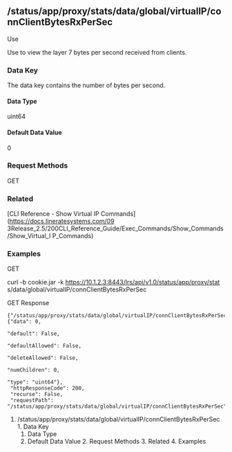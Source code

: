 ## /status/app/proxy/stats/data/global/virtualIP/connClientBytesRxPerSec

Use

Use to view the layer 7 bytes per second received from clients.

### Data Key

The data key contains the number of bytes per second.

#### Data Type

uint64

#### Default Data Value

0

### Request Methods

GET

### Related

[CLI Reference - Show Virtual IP Commands](https://docs.lineratesystems.com/09
3Release_2.5/200CLI_Reference_Guide/Exec_Commands/Show_Commands/Show_Virtual_I
P_Commands)

### Examples

GET

curl -b cookie.jar -k https://10.1.2.3:8443/lrs/api/v1.0/status/app/proxy/stat
s/data/global/virtualIP/connClientBytesRxPerSec

GET Response

    
    {"/status/app/proxy/stats/data/global/virtualIP/connClientBytesRxPerSec": {"data": 0,
                                                                                "default": False,
                                                                                "defaultAllowed": False,
                                                                                "deleteAllowed": False,
                                                                                "numChildren": 0,
                                                                                "type": "uint64"},
     "httpResponseCode": 200,
     "recurse": False,
     "requestPath": "/status/app/proxy/stats/data/global/virtualIP/connClientBytesRxPerSec"}
    

  1. /status/app/proxy/stats/data/global/virtualIP/connClientBytesRxPerSec
    1. Data Key
      1. Data Type
      2. Default Data Value
    2. Request Methods
    3. Related
    4. Examples

